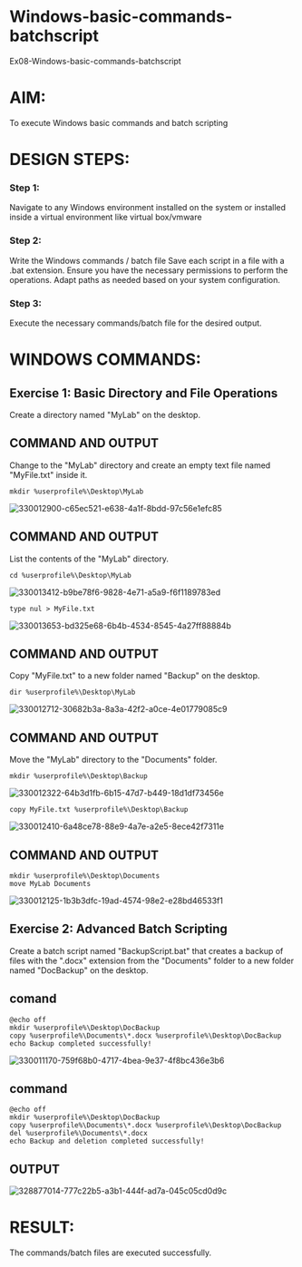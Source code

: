 # Windows-basic-commands-batchscript
Ex08-Windows-basic-commands-batchscript

# AIM:
To execute Windows basic commands and batch scripting

# DESIGN STEPS:

### Step 1:

Navigate to any Windows environment installed on the system or installed inside a virtual environment like virtual box/vmware 

### Step 2:

Write the Windows commands / batch file
Save each script in a file with a .bat extension.
Ensure you have the necessary permissions to perform the operations.
Adapt paths as needed based on your system configuration.
### Step 3:

Execute the necessary commands/batch file for the desired output. 




# WINDOWS COMMANDS:
## Exercise 1: Basic Directory and File Operations
Create a directory named "MyLab" on the desktop.


## COMMAND AND OUTPUT

Change to the "MyLab" directory and create an empty text file named "MyFile.txt" inside it.
```
mkdir %userprofile%\Desktop\MyLab
```
![330012900-c65ec521-e638-4a1f-8bdd-97c56e1efc85](https://github.com/user-attachments/assets/66e49689-9155-4780-966b-a9a3e042f4be)




## COMMAND AND OUTPUT

List the contents of the "MyLab" directory.
```
cd %userprofile%\Desktop\MyLab
```
![330013412-b9be78f6-9828-4e71-a5a9-f6f1189783ed](https://github.com/user-attachments/assets/ffaff5a3-bf23-4b9d-94ce-96a0f8c81686)
```
type nul > MyFile.txt
```
![330013653-bd325e68-6b4b-4534-8545-4a27ff88884b](https://github.com/user-attachments/assets/4decb688-4355-45dd-b13d-cd83b2b8631c)




## COMMAND AND OUTPUT

Copy "MyFile.txt" to a new folder named "Backup" on the desktop.
```
dir %userprofile%\Desktop\MyLab
```
![330012712-30682b3a-8a3a-42f2-a0ce-4e01779085c9](https://github.com/user-attachments/assets/d5106ef9-6420-4bbd-bbbd-cb4d60a0660d)


## COMMAND AND OUTPUT

Move the "MyLab" directory to the "Documents" folder.
```
mkdir %userprofile%\Desktop\Backup
```
![330012322-64b3d1fb-6b15-47d7-b449-18d1df73456e](https://github.com/user-attachments/assets/a3a4cb6e-c598-4125-950a-e208de9ab3e8)

```
copy MyFile.txt %userprofile%\Desktop\Backup
```

![330012410-6a48ce78-88e9-4a7e-a2e5-8ece42f7311e](https://github.com/user-attachments/assets/2d015b6f-bbe6-47b0-b732-db64c2c342d2)



## COMMAND AND OUTPUT
```
mkdir %userprofile%\Desktop\Documents
move MyLab Documents
```
![330012125-1b3b3dfc-19ad-4574-98e2-e28bd46533f1](https://github.com/user-attachments/assets/be205bed-877f-4c31-840a-3096ffbb2e60)




## Exercise 2: Advanced Batch Scripting
Create a batch script named "BackupScript.bat" that creates a backup of files with the ".docx" extension from the "Documents" folder to a new folder named "DocBackup" on the desktop.
## comand
```
@echo off
mkdir %userprofile%\Desktop\DocBackup
copy %userprofile%\Documents\*.docx %userprofile%\Desktop\DocBackup
echo Backup completed successfully!
```
![330011170-759f68b0-4717-4bea-9e37-4f8bc436e3b6](https://github.com/user-attachments/assets/efb2981b-8f29-423d-bf97-b5baeb71ebe9)


## command
```
@echo off
mkdir %userprofile%\Desktop\DocBackup
copy %userprofile%\Documents\*.docx %userprofile%\Desktop\DocBackup
del %userprofile%\Documents\*.docx
echo Backup and deletion completed successfully!
```









## OUTPUT

![328877014-777c22b5-a3b1-444f-ad7a-045c05cd0d9c](https://github.com/amirthaviswanathan05/Windows-basic-commands-batchscript/assets/149035397/d7e77e7f-05ef-4e45-bb32-2e4df33c98f2)




# RESULT:
The commands/batch files are executed successfully.

